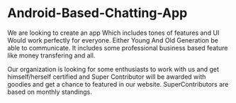 # Android-Based-Chatting-App
We are looking to create an app Which includes tones of features and UI Would work perfectly for everyone. Either Young And Old Generation be able to communicate. It includes some professional business based feature like money transfering and all.

Our organization is looking for some enthusiasts to work with us and get himself/herself certified and Super Contributor will be awarded with goodies and get a chance to featured in our website. 
SuperContributors are based on monthly standings.
